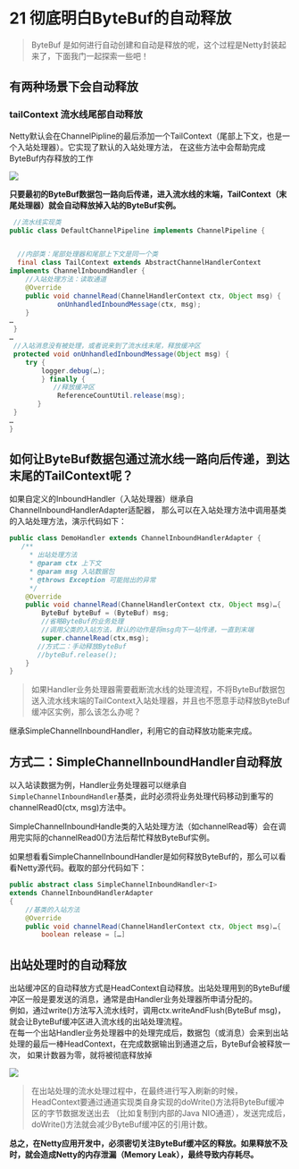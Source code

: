 # 21 彻底明白ByteBuf的自动释放   

> ByteBuf 是如何进行自动创建和自动是释放的呢，这个过程是Netty封装起来了，下面我门一起探索一些吧！
>


## 有两种场景下会自动释放

### tailContext 流水线尾部自动释放

Netty默认会在ChannelPipline的最后添加一个TailContext（尾部上下文，也是一个入站处理器）。它实现了默认的入站处理方法，
在这些方法中会帮助完成ByteBuf内存释放的工作

![](https://oscimg.oschina.net/oscnet/up-3b4d75705af4948cf3c5e6333ba1ee52687.png)


**只要最初的ByteBuf数据包一路向后传递，进入流水线的末端，TailContext（末尾处理器）就会自动释放掉入站的ByteBuf实例。**

```java
 //流水线实现类
public class DefaultChannelPipeline implements ChannelPipeline {


  //内部类：尾部处理器和尾部上下文是同一个类
  final class TailContext extends AbstractChannelHandlerContext
implements ChannelInboundHandler {
    //入站处理方法：读取通道
    @Override
    public void channelRead(ChannelHandlerContext ctx, Object msg) {
            onUnhandledInboundMessage(ctx, msg);
    }
…
 }
…
 //入站消息没有被处理，或者说来到了流水线末尾，释放缓冲区
 protected void onUnhandledInboundMessage(Object msg) {
    try {
        logger.debug(…);
        } finally {
           //释放缓冲区
            ReferenceCountUtil.release(msg);
       }
 }
…
}
```


## 如何让ByteBuf数据包通过流水线一路向后传递，到达末尾的TailContext呢？
如果自定义的InboundHandler（入站处理器）继承自ChannelInboundHandlerAdapter适配器，
那么可以在入站处理方法中调用基类的入站处理方法，演示代码如下：  

```java
public class DemoHandler extends ChannelInboundHandlerAdapter {
   /**
     * 出站处理方法
     * @param ctx 上下文
     * @param msg 入站数据包
     * @throws Exception 可能抛出的异常
     */
    @Override
    public void channelRead(ChannelHandlerContext ctx, Object msg)…{
        ByteBuf byteBuf = (ByteBuf) msg;
        //省略ByteBuf的业务处理
        //调用父类的入站方法，默认的动作是将msg向下一站传递，一直到末端
        super.channelRead(ctx,msg);
       //方式二：手动释放ByteBuf
       //byteBuf.release();
    }
} 
```


> 如果Handler业务处理器需要截断流水线的处理流程，不将ByteBuf数据包送入流水线末端的TailContext入站处理器，并且也不愿意手动释放ByteBuf缓冲区实例，那么该怎么办呢？

继承SimpleChannelInboundHandler，利用它的自动释放功能来完成。

## 方式二：SimpleChannelInboundHandler自动释放

以入站读数据为例，Handler业务处理器可以继承自`SimpleChannelInboundHandler`基类，此时必须将业务处理代码移动到重写的channelRead0(ctx, msg)方法中。  

SimpleChannelInboundHandle类的入站处理方法（如channelRead等）会在调用完实际的channelRead0()方法后帮忙释放ByteBuf实例。  

如果想看看SimpleChannelInboundHandler是如何释放ByteBuf的，那么可以看看Netty源代码。截取的部分代码如下：  

```java
public abstract class SimpleChannelInboundHandler<I>
extends ChannelInboundHandlerAdapter
{
    //基类的入站方法
    @Override
    public void channelRead(ChannelHandlerContext ctx, Object msg)…{
        boolean release = […]
```

## 出站处理时的自动释放

出站缓冲区的自动释放方式是HeadContext自动释放。出站处理用到的ByteBuf缓冲区一般是要发送的消息，通常是由Handler业务处理器所申请分配的。  
例如，通过write()方法写入流水线时，调用ctx.writeAndFlush(ByteBuf msg)，就会让ByteBuf缓冲区进入流水线的出站处理流程。  
在每一个出站Handler业务处理器中的处理完成后，数据包（或消息）会来到出站处理的最后一棒HeadContext，在完成数据输出到通道之后，ByteBuf会被释放一次，
如果计数器为零，就将被彻底释放掉

![](https://oscimg.oschina.net/oscnet/up-6c2feae090a7da0b77a2ef492e8a27633c7.png)  

> 在出站处理的流水处理过程中，在最终进行写入刷新的时候，HeadContext要通过通道实现类自身实现的doWrite()方法将ByteBuf缓冲区的字节数据发送出去
>（比如复制到内部的Java NIO通道），发送完成后，doWrite()方法就会减少ByteBuf缓冲区的引用计数。
>

**总之，在Netty应用开发中，必须密切关注ByteBuf缓冲区的释放。如果释放不及时，就会造成Netty的内存泄漏（Memory Leak），最终导致内存耗尽。**  





 






